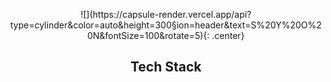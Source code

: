<div align="center">
  <p align="center">
    ![](https://capsule-render.vercel.app/api?type=cylinder&color=auto&height=300&section=header&text=S%20Y%20O%20N&fontSize=100&rotate=5){: .center}
  </p>
  
  ## Tech Stack
  ### 
</div>

<!--
**Syon0303/Syon0303** is a ✨ _special_ ✨ repository because its `README.md` (this file) appears on your GitHub profile.

Here are some ideas to get you started:

- 🔭 I’m currently working on ...
- 🌱 I’m currently learning ...
- 👯 I’m looking to collaborate on ...
- 🤔 I’m looking for help with ...
- 💬 Ask me about ...
- 📫 How to reach me: ...
- 😄 Pronouns: ...
- ⚡ Fun fact: ...
-->
